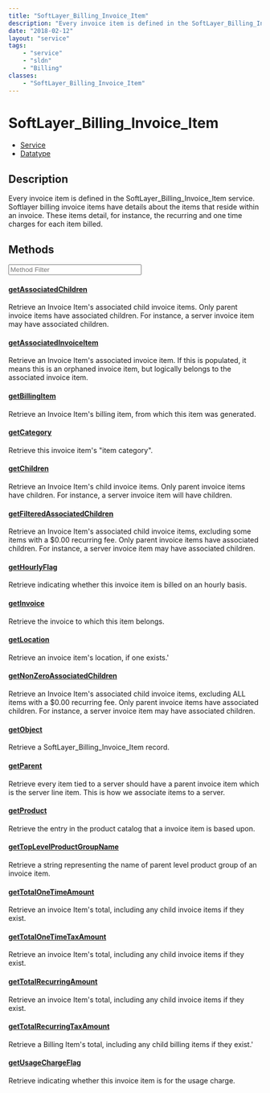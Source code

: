 ```yaml
---
title: "SoftLayer_Billing_Invoice_Item"
description: "Every invoice item is defined in the SoftLayer_Billing_Invoice_Item service. Softlayer billing invoice items have detail... "
date: "2018-02-12"
layout: "service"
tags:
    - "service"
    - "sldn"
    - "Billing"
classes:
    - "SoftLayer_Billing_Invoice_Item"
---
```

# SoftLayer_Billing_Invoice_Item
<div id='service-datatype'>
    <ul id='sldn-reference-tabs'>
    <li id='service'> <a href='/reference/services/SoftLayer_Billing_Invoice_Item' >Service</a></li>    <li id='datatype'> <a href='/reference/datatypes/SoftLayer_Billing_Invoice_Item' >Datatype</a></li>
    </ul>
</div>

## Description
Every invoice item is defined in the SoftLayer_Billing_Invoice_Item service. Softlayer billing invoice items have details about the items that reside within an invoice. These items detail, for instance, the recurring and one time charges for each item billed. 



        
<div id="properties" class="content service-content">

## Methods

<div class="view-filters">
    <div class="clearfix">
        <div class="search-input-box">
            <input placeholder="Method Filter" onkeyup="titleSearch(inputId='edit-combine', divId='method-div', elementClass='method-row')" 
                type="text" id="edit-combine" value="" size="30" maxlength="128" class="form-text">
        </div>
    </div>
</div>

<div id="method-div">

<div class="method-row">

#### [getAssociatedChildren](/reference/services/SoftLayer_Billing_Invoice_Item/getAssociatedChildren)
Retrieve an Invoice Item's associated child invoice items. Only parent invoice items have associated children. For instance, a server invoice item may have associated children.
</div>

<div class="method-row">

#### [getAssociatedInvoiceItem](/reference/services/SoftLayer_Billing_Invoice_Item/getAssociatedInvoiceItem)
Retrieve an Invoice Item's associated invoice item. If this is populated, it means this is an orphaned invoice item, but logically belongs to the associated invoice item.
</div>

<div class="method-row">

#### [getBillingItem](/reference/services/SoftLayer_Billing_Invoice_Item/getBillingItem)
Retrieve an Invoice Item's billing item, from which this item was generated.
</div>

<div class="method-row">

#### [getCategory](/reference/services/SoftLayer_Billing_Invoice_Item/getCategory)
Retrieve this invoice item's "item category". 
</div>

<div class="method-row">

#### [getChildren](/reference/services/SoftLayer_Billing_Invoice_Item/getChildren)
Retrieve an Invoice Item's child invoice items. Only parent invoice items have children. For instance, a server invoice item will have children.
</div>

<div class="method-row">

#### [getFilteredAssociatedChildren](/reference/services/SoftLayer_Billing_Invoice_Item/getFilteredAssociatedChildren)
Retrieve an Invoice Item's associated child invoice items, excluding some items with a $0.00 recurring fee. Only parent invoice items have associated children. For instance, a server invoice item may have associated children.
</div>

<div class="method-row">

#### [getHourlyFlag](/reference/services/SoftLayer_Billing_Invoice_Item/getHourlyFlag)
Retrieve indicating whether this invoice item is billed on an hourly basis.
</div>

<div class="method-row">

#### [getInvoice](/reference/services/SoftLayer_Billing_Invoice_Item/getInvoice)
Retrieve the invoice to which this item belongs.
</div>

<div class="method-row">

#### [getLocation](/reference/services/SoftLayer_Billing_Invoice_Item/getLocation)
Retrieve an invoice item's location, if one exists.'
</div>

<div class="method-row">

#### [getNonZeroAssociatedChildren](/reference/services/SoftLayer_Billing_Invoice_Item/getNonZeroAssociatedChildren)
Retrieve an Invoice Item's associated child invoice items, excluding ALL items with a $0.00 recurring fee. Only parent invoice items have associated children. For instance, a server invoice item may have associated children.
</div>

<div class="method-row">

#### [getObject](/reference/services/SoftLayer_Billing_Invoice_Item/getObject)
Retrieve a SoftLayer_Billing_Invoice_Item record.
</div>

<div class="method-row">

#### [getParent](/reference/services/SoftLayer_Billing_Invoice_Item/getParent)
Retrieve every item tied to a server should have a parent invoice item which is the server line item. This is how we associate items to a server.
</div>

<div class="method-row">

#### [getProduct](/reference/services/SoftLayer_Billing_Invoice_Item/getProduct)
Retrieve the entry in the product catalog that a invoice item is based upon.
</div>

<div class="method-row">

#### [getTopLevelProductGroupName](/reference/services/SoftLayer_Billing_Invoice_Item/getTopLevelProductGroupName)
Retrieve a string representing the name of parent level product group of an invoice item.
</div>

<div class="method-row">

#### [getTotalOneTimeAmount](/reference/services/SoftLayer_Billing_Invoice_Item/getTotalOneTimeAmount)
Retrieve an invoice Item's total, including any child invoice items if they exist.
</div>

<div class="method-row">

#### [getTotalOneTimeTaxAmount](/reference/services/SoftLayer_Billing_Invoice_Item/getTotalOneTimeTaxAmount)
Retrieve an invoice Item's total, including any child invoice items if they exist.
</div>

<div class="method-row">

#### [getTotalRecurringAmount](/reference/services/SoftLayer_Billing_Invoice_Item/getTotalRecurringAmount)
Retrieve an invoice Item's total, including any child invoice items if they exist.
</div>

<div class="method-row">

#### [getTotalRecurringTaxAmount](/reference/services/SoftLayer_Billing_Invoice_Item/getTotalRecurringTaxAmount)
Retrieve a Billing Item's total, including any child billing items if they exist.'
</div>

<div class="method-row">

#### [getUsageChargeFlag](/reference/services/SoftLayer_Billing_Invoice_Item/getUsageChargeFlag)
Retrieve indicating whether this invoice item is for the usage charge.
</div>
</div>

</div>

